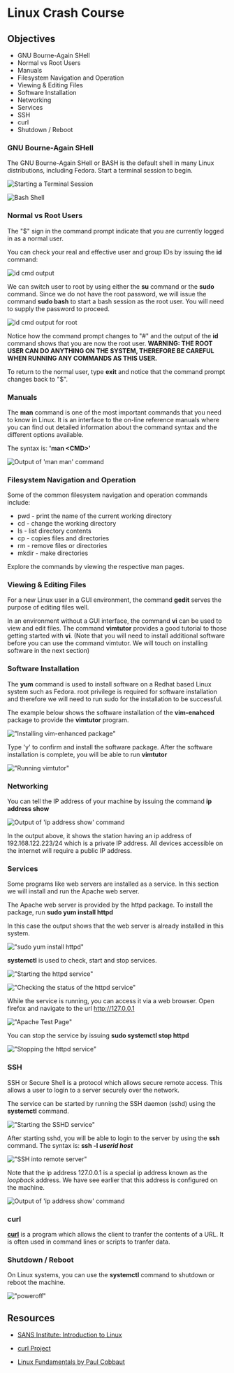 # Linux Crash Course

## Objectives

- GNU Bourne-Again SHell
- Normal vs Root Users
- Manuals
- Filesystem Navigation and Operation
- Viewing & Editing Files
- Software Installation
- Networking
- Services
- SSH
- curl
- Shutdown / Reboot

### GNU Bourne-Again SHell

The GNU Bourne-Again SHell or BASH is the default shell in many Linux distributions, including Fedora. Start a terminal session to begin.

![Starting a Terminal Session](Linux_Terminal.png "Starting a Terminal Session")

![Bash Shell](Linux_Bash_01.png "The BASH Shell")

### Normal vs Root Users

The "$" sign in the command prompt indicate that you are currently logged in as a normal user.

You can check your real and effective user and group IDs by issuing the **id** command:

![id cmd output](Linux_id_cmd.png "Output of id command")

We can switch user to root by using either the **su** command or the **sudo** command. Since we do not have the root password, we will issue the command **sudo bash** to start a bash session as the root user. You will need to supply the password to proceed.

![id cmd output for root](Linux_id_cmd_for_root.png "Output of id command for the root user")

Notice how the command prompt changes to "#" and the output of the **id** command shows that you are now the root user. **WARNING: THE ROOT USER CAN DO ANYTHING ON THE SYSTEM, THEREFORE BE CAREFUL WHEN RUNNING ANY COMMANDS AS THIS USER.**

To return to the normal user, type **exit** and notice that the command prompt changes back to "$".

### Manuals

The **man** command is one of the most important commands that you need to know in Linux. It is an interface to the on-line reference manuals where you can find out detailed information about the command syntax and the different options available.  

The syntax is: **'man \<CMD\>'**

![Output of 'man man' command](Linux_man_man.png "Output of 'man man' command")

### Filesystem Navigation and Operation

Some of the common filesystem navigation and operation commands include:

- pwd - print the name of the current working directory
- cd - change the working directory
- ls - list directory contents
- cp - copies files and directories
- rm - remove files or directories
- mkdir - make directories

Explore the commands by viewing the respective man pages.

### Viewing & Editing Files

For a new Linux user in a GUI environment, the command **gedit** serves the purpose of editing files well.

In an environment without a GUI interface, the command **vi** can be used to view and edit files. The command **vimtutor** provides a good tutorial to those getting started with **vi**.  (Note that you will need to install additional software before you can use the command vimtutor. We will touch on installing software in the next section)

### Software Installation

The **yum** command is used to install software on a Redhat based Linux system such as Fedora. root privilege is required for software installation and therefore we will need to run sudo for the installation to be successful.

The example below shows the software installation of the **vim-enahced** package to provide the **vimtutor** program.

!["Installing vim-enhanced package"](Linux_yum_01.png "sudo yum install vim-enhanced")

Type 'y' to confirm and install the software package. After the software installation is complete, you will be able to run **vimtutor**

!["Running vimtutor"](Linux_vimtutor.png "vimtutor")

### Networking

You can tell the IP address of your machine by issuing the command **ip address show**

![Output of 'ip address show' command](Linux_ip_address_show.png "Output of 'ip address show' command")

In the output above, it shows the station having an ip address of 192.168.122.223/24 which is a private IP address. All devices accessible on the internet will require a public IP address.

### Services

Some programs like web servers are installed as a service. In this section we will install and run the Apache web server.

The Apache web server is provided by the httpd package. To install the package, run **sudo yum install httpd**

In this case the output shows that the web server is already installed in this system.

!["sudo yum install httpd"](Linux_yum_install_httpd.png "sudo yum install httpd")

**systemctl** is used to check, start and stop services.

!["Starting the httpd service"](Linux_systemctl_01.png "Starting the httpd service")

!["Checking the status of the httpd service"](Linux_systemctl_02.png "Checking the status of the httpd service")

While the service is running, you can access it via a web browser. Open firefox and navigate to the url <http://127.0.0.1>

!["Apache Test Page"](Linux_Apache_Test_Page.png "Apache Test Page")

You can stop the service by issuing **sudo systemctl stop httpd**

!["Stopping the httpd service"](Linux_systemctl_03.png "Stopping the httpd service")

### SSH

SSH or Secure Shell is a protocol which allows secure remote access. This allows a user to login to a server securely over the network.

The service can be started by running the SSH daemon (sshd) using the **systemctl** command.

!["Starting the SSHD service"](Linux_SSHD_01.png "Starting the SSHD service")

After starting sshd, you will be able to login to the server by using the **ssh** command. The syntax is: **ssh -l *userid* *host***

!["SSH into remote server"](Linux_SSHD_02.png "SSH into remote server")

Note that the ip address 127.0.0.1 is a special ip address known as the *loopback* address. We have see earlier that this address is configured on the machine.

![Output of 'ip address show' command](Linux_ip_address_show.png "Output of 'ip address show' command")

### curl

[**curl**](https://curl.se/) is a program which allows the client to tranfer the contents of a URL. It is often used in command lines or scripts to tranfer data.

### Shutdown / Reboot

On Linux systems, you can use the **systemctl** command to shutdown or reboot the machine.

!["poweroff"](Linux_poweroff.png "Poweroff")

## Resources

- [SANS Institute: Introduction to Linux](https://www.youtube.com/watch?v=bU3ZnRt5qNk)

- [curl Project](https://curl.se/)

- [Linux Fundamentals by Paul Cobbaut](https://linux-training.be/linuxfun.pdf)
